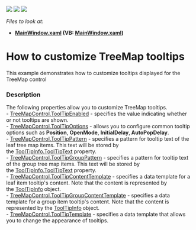 <!-- default badges list -->
![](https://img.shields.io/endpoint?url=https://codecentral.devexpress.com/api/v1/VersionRange/128572039/16.1.4%2B)
[![](https://img.shields.io/badge/Open_in_DevExpress_Support_Center-FF7200?style=flat-square&logo=DevExpress&logoColor=white)](https://supportcenter.devexpress.com/ticket/details/T308914)
[![](https://img.shields.io/badge/📖_How_to_use_DevExpress_Examples-e9f6fc?style=flat-square)](https://docs.devexpress.com/GeneralInformation/403183)
<!-- default badges end -->
<!-- default file list -->
*Files to look at*:

* **[MainWindow.xaml](./CS/TreeMapToolTipSample/MainWindow.xaml) (VB: [MainWindow.xaml](./VB/TreeMapToolTipSample/MainWindow.xaml))**
<!-- default file list end -->
# How to customize TreeMap tooltips


This example demonstrates how to customize tooltips displayed for the TreeMap control


<h3>Description</h3>

The following properties allow you to customize TreeMap tooltips.<br>-&nbsp;<a href="https://documentation.devexpress.com/#WPF/DevExpressXpfTreeMapTreeMapControl_ToolTipEnabledtopic">TreeMapControl.ToolTipEnabled</a>&nbsp;- specifies the value indicating whether or not tooltips are shown.<br>-&nbsp;<a href="https://documentation.devexpress.com/#WPF/DevExpressXpfTreeMapTreeMapControl_ToolTipOptionstopic">TreeMapControl.ToolTipOptions</a>&nbsp;- allows you to configure common tooltip options such as&nbsp;<strong>Position</strong>,&nbsp;<strong>OpenMode</strong>,&nbsp;<strong>InitialDelay</strong>,<strong>&nbsp;AutoPopDelay</strong>.<br>-&nbsp;<a href="https://documentation.devexpress.com/#WPF/DevExpressXpfTreeMapTreeMapControl_ToolTipPatterntopic">TreeMapControl.ToolTipPattern</a>&nbsp;- specifies a pattern for tooltip text of the leaf tree map items. This text will be stored by the&nbsp;<a href="https://documentation.devexpress.com/#WPF/DevExpressXpfTreeMapToolTipInfo_ToolTipTexttopic">ToolTipInfo.ToolTipText</a>&nbsp;property.<br>-&nbsp;<a href="https://documentation.devexpress.com/#WPF/DevExpressXpfTreeMapTreeMapControl_ToolTipGroupPatterntopic">TreeMapControl.ToolTipGroupPattern</a>&nbsp;- specifies a pattern for tooltip text of the&nbsp;group&nbsp;tree map items. This text will be stored by the&nbsp;<a href="https://documentation.devexpress.com/#WPF/DevExpressXpfTreeMapToolTipInfo_ToolTipTexttopic">ToolTipInfo.ToolTipText</a>&nbsp;property.<br>-&nbsp;<a href="https://documentation.devexpress.com/#WPF/DevExpressXpfTreeMapTreeMapControl_ToolTipContentTemplatetopic">TreeMapControl.ToolTipContentTemplate</a>&nbsp;- specifies&nbsp;a data template&nbsp;for&nbsp;a leaf item&nbsp;tooltip's content. Note that the content is represented by the&nbsp;<a href="https://documentation.devexpress.com/#WPF/clsDevExpressXpfTreeMapToolTipInfotopic">ToolTipInfo</a><strong>&nbsp;</strong>object.<br>-&nbsp;<a href="https://documentation.devexpress.com/#WPF/DevExpressXpfTreeMapTreeMapControl_ToolTipGroupContentTemplatetopic">TreeMapControl.ToolTipGroupContentTemplate</a>&nbsp;-&nbsp;specifies a data template&nbsp;for a&nbsp;group&nbsp;item&nbsp;tooltip's content. Note that the content is represented by the&nbsp;<a href="https://documentation.devexpress.com/#WPF/clsDevExpressXpfTreeMapToolTipInfotopic">ToolTipInfo</a><strong>&nbsp;</strong>object.<br>- <a href="https://documentation.devexpress.com/#WPF/DevExpressXpfTreeMapTreeMapControl_ToolTipTemplatetopic">TreeMapControl.ToolTipTemplate</a>&nbsp;- specifies a data template that allows you to change the appearance of tooltips.

<br/>


